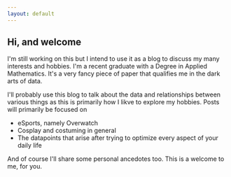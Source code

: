 ```yaml
---
layout: default
---
```


##  Hi, and welcome

I'm still working on this but I intend to use it as a blog to discuss my many interests and hobbies.
I'm a recent graduate with a Degree in Applied Mathematics. It's a very fancy piece of paper that qualifies me in the dark arts of data. 

I'll probably use this blog to talk about the data and relationships between various things as this is primarily how I likve to explore my hobbies. Posts will primarily be focused on


*   eSports, namely Overwatch
*   Cosplay and costuming in general
*   The datapoints that arise after trying to optimize every aspect of your daily life

And of course I'll share some personal ancedotes too. This is a welcome to me, for you.



